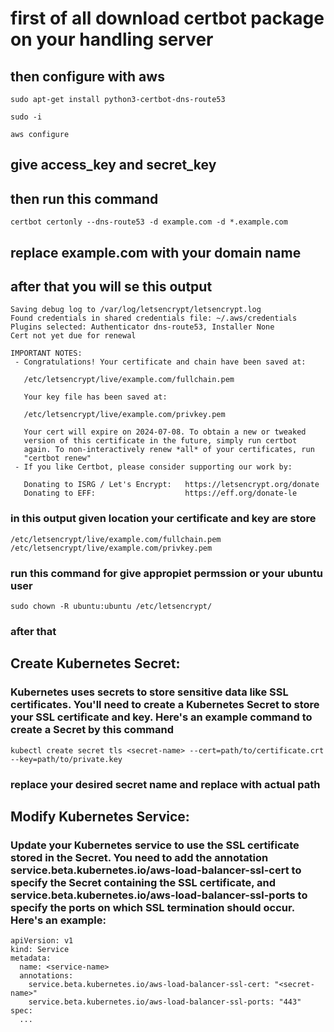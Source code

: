 # first of all download certbot package on your handling server
## then configure with aws 
```
sudo apt-get install python3-certbot-dns-route53
```
```
sudo -i 
```
```
aws configure
```
## give access_key and secret_key
## then run this command 
```
certbot certonly --dns-route53 -d example.com -d *.example.com
```
## replace example.com with your domain name 
## after that you will se this output
```
Saving debug log to /var/log/letsencrypt/letsencrypt.log
Found credentials in shared credentials file: ~/.aws/credentials
Plugins selected: Authenticator dns-route53, Installer None
Cert not yet due for renewal

IMPORTANT NOTES:
 - Congratulations! Your certificate and chain have been saved at:

   /etc/letsencrypt/live/example.com/fullchain.pem

   Your key file has been saved at:

   /etc/letsencrypt/live/example.com/privkey.pem

   Your cert will expire on 2024-07-08. To obtain a new or tweaked
   version of this certificate in the future, simply run certbot
   again. To non-interactively renew *all* of your certificates, run
   "certbot renew"
 - If you like Certbot, please consider supporting our work by:

   Donating to ISRG / Let's Encrypt:   https://letsencrypt.org/donate
   Donating to EFF:                    https://eff.org/donate-le
```
### in this output given location your certificate and key are store 
```
/etc/letsencrypt/live/example.com/fullchain.pem
/etc/letsencrypt/live/example.com/privkey.pem
```
### run this command for give appropiet permssion or your ubuntu user 
```
sudo chown -R ubuntu:ubuntu /etc/letsencrypt/
```
### after that 
## Create Kubernetes Secret:
### Kubernetes uses secrets to store sensitive data like SSL certificates. You'll need to create a Kubernetes Secret to store your SSL certificate and key. Here's an example command to create a Secret by this command
```
kubectl create secret tls <secret-name> --cert=path/to/certificate.crt --key=path/to/private.key
```
### replace your desired secret name and replace with actual path 
## Modify Kubernetes Service: 
### Update your Kubernetes service to use the SSL certificate stored in the Secret. You need to add the annotation service.beta.kubernetes.io/aws-load-balancer-ssl-cert to specify the Secret containing the SSL certificate, and service.beta.kubernetes.io/aws-load-balancer-ssl-ports to specify the ports on which SSL termination should occur. Here's an example:
```
apiVersion: v1
kind: Service
metadata:
  name: <service-name>
  annotations:
    service.beta.kubernetes.io/aws-load-balancer-ssl-cert: "<secret-name>"
    service.beta.kubernetes.io/aws-load-balancer-ssl-ports: "443"
spec:
  ...
```


